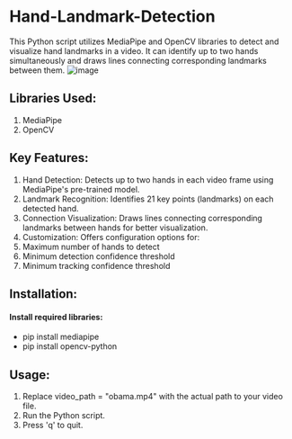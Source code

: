 # Hand-Landmark-Detection
This Python script utilizes MediaPipe and OpenCV libraries to detect and visualize hand landmarks in a video. It can identify up to two hands simultaneously and draws lines connecting corresponding landmarks between them.
![image](https://github.com/JohnPaulPrabhu/Hand-Landmark-Detection/assets/26264448/829dbb3e-fda4-45e3-bc11-b90e5ea24584)


## Libraries Used: 
1. MediaPipe
2. OpenCV

## Key Features:
1. Hand Detection: Detects up to two hands in each video frame using MediaPipe's pre-trained model.
2. Landmark Recognition: Identifies 21 key points (landmarks) on each detected hand.
3. Connection Visualization: Draws lines connecting corresponding landmarks between hands for better visualization.
4. Customization: Offers configuration options for:
5. Maximum number of hands to detect
6. Minimum detection confidence threshold
7. Minimum tracking confidence threshold

## Installation:
#### Install required libraries: 
- pip install mediapipe
- pip install opencv-python

## Usage:
1. Replace video_path = "obama.mp4" with the actual path to your video file.
2. Run the Python script.
3. Press 'q' to quit.
